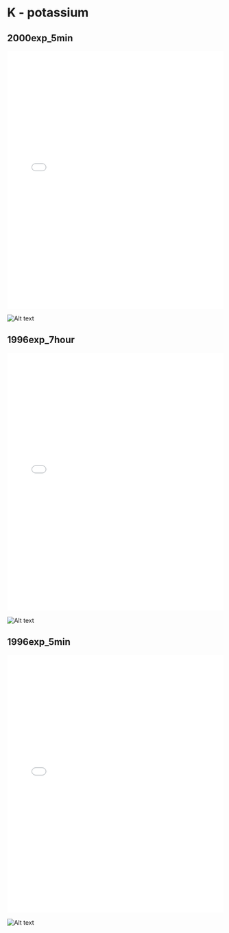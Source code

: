 # K - potassium

## 2000exp_5min

<iframe src="../K_2000exp_5min.html" width="100%" height="600px" frameborder="0"></iframe>

![Alt text](K_2000exp_5min.png)

## 1996exp_7hour

<iframe src="../K_1996exp_7hour.html" width="100%" height="600px" frameborder="0"></iframe>

![Alt text](K_1996exp_7hour.png)

## 1996exp_5min

<iframe src="../K_1996exp_5min.html" width="100%" height="600px" frameborder="0"></iframe>

![Alt text](K_1996exp_5min.png)

